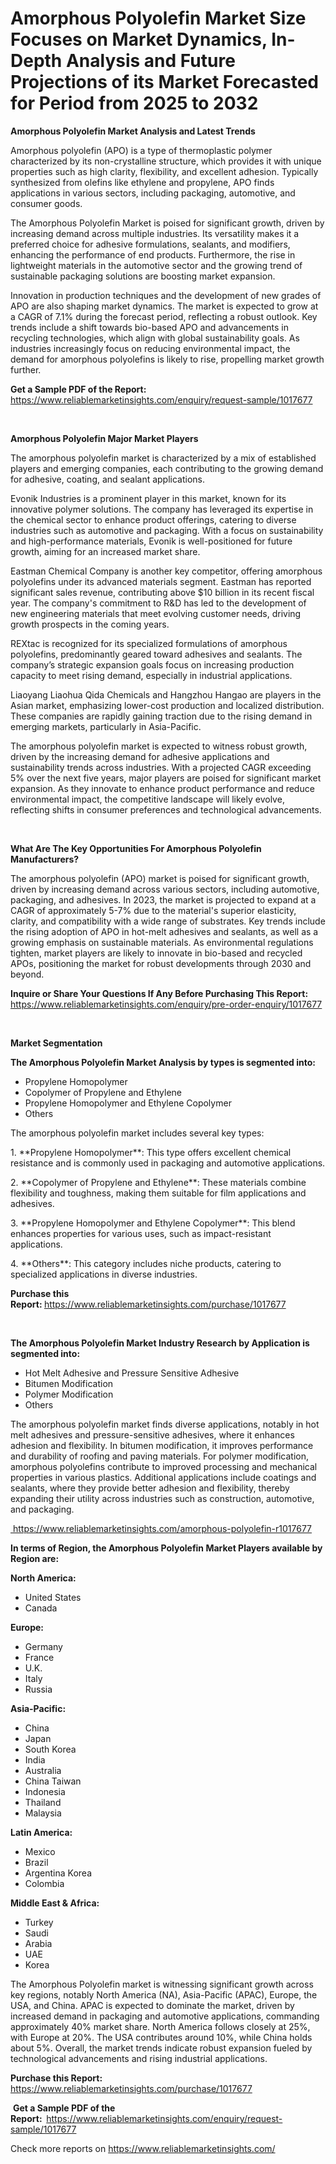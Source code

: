 <p><h1>Amorphous Polyolefin Market Size Focuses on Market Dynamics, In-Depth Analysis and Future Projections of its Market Forecasted for Period from 2025 to 2032</h1></p><p><strong>Amorphous Polyolefin Market Analysis and Latest Trends</strong></p>
<p><p>Amorphous polyolefin (APO) is a type of thermoplastic polymer characterized by its non-crystalline structure, which provides it with unique properties such as high clarity, flexibility, and excellent adhesion. Typically synthesized from olefins like ethylene and propylene, APO finds applications in various sectors, including packaging, automotive, and consumer goods.</p><p>The Amorphous Polyolefin Market is poised for significant growth, driven by increasing demand across multiple industries. Its versatility makes it a preferred choice for adhesive formulations, sealants, and modifiers, enhancing the performance of end products. Furthermore, the rise in lightweight materials in the automotive sector and the growing trend of sustainable packaging solutions are boosting market expansion.</p><p>Innovation in production techniques and the development of new grades of APO are also shaping market dynamics. The market is expected to grow at a CAGR of 7.1% during the forecast period, reflecting a robust outlook. Key trends include a shift towards bio-based APO and advancements in recycling technologies, which align with global sustainability goals. As industries increasingly focus on reducing environmental impact, the demand for amorphous polyolefins is likely to rise, propelling market growth further.</p></p>
<p><strong>Get a Sample PDF of the Report:&nbsp;</strong> <a href="https://www.reliablemarketinsights.com/enquiry/request-sample/1017677?utm_campaign=3193&utm_medium=2&utm_source=Github&utm_content=ia&utm_term=31032025&utm_id=amorphous-polyolefin">https://www.reliablemarketinsights.com/enquiry/request-sample/1017677</a></p>
<p>&nbsp;</p>
<p><strong>Amorphous Polyolefin Major Market Players</strong></p>
<p><p>The amorphous polyolefin market is characterized by a mix of established players and emerging companies, each contributing to the growing demand for adhesive, coating, and sealant applications.</p><p>Evonik Industries is a prominent player in this market, known for its innovative polymer solutions. The company has leveraged its expertise in the chemical sector to enhance product offerings, catering to diverse industries such as automotive and packaging. With a focus on sustainability and high-performance materials, Evonik is well-positioned for future growth, aiming for an increased market share.</p><p>Eastman Chemical Company is another key competitor, offering amorphous polyolefins under its advanced materials segment. Eastman has reported significant sales revenue, contributing above $10 billion in its recent fiscal year. The company's commitment to R&D has led to the development of new engineering materials that meet evolving customer needs, driving growth prospects in the coming years.</p><p>REXtac is recognized for its specialized formulations of amorphous polyolefins, predominantly geared toward adhesives and sealants. The company’s strategic expansion goals focus on increasing production capacity to meet rising demand, especially in industrial applications. </p><p>Liaoyang Liaohua Qida Chemicals and Hangzhou Hangao are players in the Asian market, emphasizing lower-cost production and localized distribution. These companies are rapidly gaining traction due to the rising demand in emerging markets, particularly in Asia-Pacific.</p><p>The amorphous polyolefin market is expected to witness robust growth, driven by the increasing demand for adhesive applications and sustainability trends across industries. With a projected CAGR exceeding 5% over the next five years, major players are poised for significant market expansion. As they innovate to enhance product performance and reduce environmental impact, the competitive landscape will likely evolve, reflecting shifts in consumer preferences and technological advancements.</p></p>
<p>&nbsp;</p>
<p><strong>What Are The Key Opportunities For Amorphous Polyolefin Manufacturers?</strong></p>
<p><p>The amorphous polyolefin (APO) market is poised for significant growth, driven by increasing demand across various sectors, including automotive, packaging, and adhesives. In 2023, the market is projected to expand at a CAGR of approximately 5-7% due to the material's superior elasticity, clarity, and compatibility with a wide range of substrates. Key trends include the rising adoption of APO in hot-melt adhesives and sealants, as well as a growing emphasis on sustainable materials. As environmental regulations tighten, market players are likely to innovate in bio-based and recycled APOs, positioning the market for robust developments through 2030 and beyond.</p></p>
<p><strong>Inquire or Share Your Questions If Any Before Purchasing This Report:</strong> <a href="https://www.reliablemarketinsights.com/enquiry/pre-order-enquiry/1017677?utm_campaign=3193&utm_medium=2&utm_source=Github&utm_content=ia&utm_term=31032025&utm_id=amorphous-polyolefin">https://www.reliablemarketinsights.com/enquiry/pre-order-enquiry/1017677</a></p>
<p>&nbsp;</p>
<p><strong>Market Segmentation</strong></p>
<p><strong>The Amorphous Polyolefin Market Analysis by types is segmented into:</strong></p>
<p><ul><li>Propylene Homopolymer</li><li>Copolymer of Propylene and Ethylene</li><li>Propylene Homopolymer and Ethylene Copolymer</li><li>Others</li></ul></p>
<p><p>The amorphous polyolefin market includes several key types: </p><p>1. **Propylene Homopolymer**: This type offers excellent chemical resistance and is commonly used in packaging and automotive applications.</p><p>2. **Copolymer of Propylene and Ethylene**: These materials combine flexibility and toughness, making them suitable for film applications and adhesives.</p><p>3. **Propylene Homopolymer and Ethylene Copolymer**: This blend enhances properties for various uses, such as impact-resistant applications.</p><p>4. **Others**: This category includes niche products, catering to specialized applications in diverse industries.</p></p>
<p><strong>Purchase this Report:&nbsp;</strong><a href="https://www.reliablemarketinsights.com/purchase/1017677?utm_campaign=3193&utm_medium=2&utm_source=Github&utm_content=ia&utm_term=31032025&utm_id=amorphous-polyolefin">https://www.reliablemarketinsights.com/purchase/1017677</a></p>
<p>&nbsp;</p>
<p><strong>The Amorphous Polyolefin Market Industry Research by Application is segmented into:</strong></p>
<p><ul><li>Hot Melt Adhesive and Pressure Sensitive Adhesive</li><li>Bitumen Modification</li><li>Polymer Modification</li><li>Others</li></ul></p>
<p><p>The amorphous polyolefin market finds diverse applications, notably in hot melt adhesives and pressure-sensitive adhesives, where it enhances adhesion and flexibility. In bitumen modification, it improves performance and durability of roofing and paving materials. For polymer modification, amorphous polyolefins contribute to improved processing and mechanical properties in various plastics. Additional applications include coatings and sealants, where they provide better adhesion and flexibility, thereby expanding their utility across industries such as construction, automotive, and packaging.</p></p>
<p><a href="https://www.reliablemarketinsights.com/amorphous-polyolefin-r1017677?utm_campaign=3193&utm_medium=2&utm_source=Github&utm_content=ia&utm_term=31032025&utm_id=amorphous-polyolefin">&nbsp;https://www.reliablemarketinsights.com/amorphous-polyolefin-r1017677</a></p>
<p><strong>In terms of Region, the Amorphous Polyolefin Market Players available by Region are:</strong></p>
<p>
    <p> <strong> North America: </strong>
        <ul>
            <li>United States</li>
            <li>Canada</li>
        </ul>
        </p> 
    <p> <strong> Europe: </strong>
        <ul>
            <li>Germany</li>
            <li>France</li>
            <li>U.K.</li>
            <li>Italy</li>
            <li>Russia</li>
        </ul>
        </p> 
    <p> <strong> Asia-Pacific: </strong>
        <ul>
            <li>China</li>
            <li>Japan</li>
            <li>South Korea</li>
            <li>India</li>
            <li>Australia</li>
            <li>China Taiwan</li>
            <li>Indonesia</li>
            <li>Thailand</li>
            <li>Malaysia</li>
        </ul>
        </p> 
    <p> <strong> Latin America: </strong>
        <ul>
            <li>Mexico</li>
            <li>Brazil</li>
            <li>Argentina Korea</li>
            <li>Colombia</li>
        </ul>
        </p> 
    <p> <strong> Middle East & Africa: </strong>
        <ul>
            <li>Turkey</li>
            <li>Saudi</li>
            <li>Arabia</li>
            <li>UAE</li>
            <li>Korea</li>
        </ul>
    </p>
    </p>
<p><p>The Amorphous Polyolefin market is witnessing significant growth across key regions, notably North America (NA), Asia-Pacific (APAC), Europe, the USA, and China. APAC is expected to dominate the market, driven by increased demand in packaging and automotive applications, commanding approximately 40% market share. North America follows closely at 25%, with Europe at 20%. The USA contributes around 10%, while China holds about 5%. Overall, the market trends indicate robust expansion fueled by technological advancements and rising industrial applications.</p></p>
<p><strong>Purchase this Report: </strong><a href="https://www.reliablemarketinsights.com/purchase/1017677?utm_campaign=3193&utm_medium=2&utm_source=Github&utm_content=ia&utm_term=31032025&utm_id=amorphous-polyolefin">https://www.reliablemarketinsights.com/purchase/1017677</a></p>
<p>&nbsp;<strong>Get a Sample PDF of the Report:&nbsp;&nbsp;</strong><a href="https://www.reliablemarketinsights.com/enquiry/request-sample/1017677?utm_campaign=3193&utm_medium=2&utm_source=Github&utm_content=ia&utm_term=31032025&utm_id=amorphous-polyolefin">https://www.reliablemarketinsights.com/enquiry/request-sample/1017677</a></p>
<p><strong></strong></p>
<p>Check more reports on <a href="https://www.reliablemarketinsights.com/?utm_campaign=3193&utm_medium=2&utm_source=Github&utm_content=ia&utm_term=31032025&utm_id=amorphous-polyolefin">https://www.reliablemarketinsights.com/</a></p>
